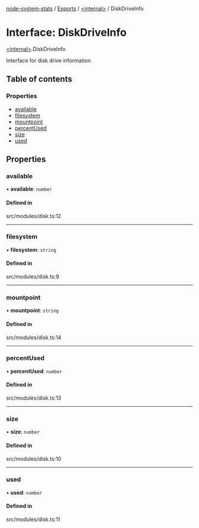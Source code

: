 [node-system-stats](../README.md) / [Exports](../modules.md) / [\<internal\>](../modules/internal_.md) / DiskDriveInfo

# Interface: DiskDriveInfo

[\<internal\>](../modules/internal_.md).DiskDriveInfo

Interface for disk drive information

## Table of contents

### Properties

- [available](internal_.DiskDriveInfo.md#available)
- [filesystem](internal_.DiskDriveInfo.md#filesystem)
- [mountpoint](internal_.DiskDriveInfo.md#mountpoint)
- [percentUsed](internal_.DiskDriveInfo.md#percentused)
- [size](internal_.DiskDriveInfo.md#size)
- [used](internal_.DiskDriveInfo.md#used)

## Properties

### available

• **available**: `number`

#### Defined in

src/modules/disk.ts:12

___

### filesystem

• **filesystem**: `string`

#### Defined in

src/modules/disk.ts:9

___

### mountpoint

• **mountpoint**: `string`

#### Defined in

src/modules/disk.ts:14

___

### percentUsed

• **percentUsed**: `number`

#### Defined in

src/modules/disk.ts:13

___

### size

• **size**: `number`

#### Defined in

src/modules/disk.ts:10

___

### used

• **used**: `number`

#### Defined in

src/modules/disk.ts:11
